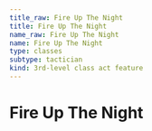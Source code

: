 ```yaml
---
title_raw: Fire Up The Night
title: Fire Up The Night
name_raw: Fire Up The Night
name: Fire Up The Night
type: classes
subtype: tactician
kind: 3rd-level class act feature
---
```


# Fire Up The Night
